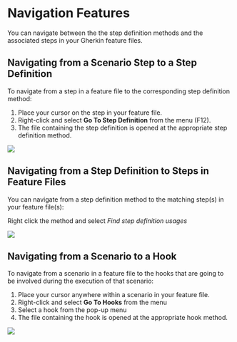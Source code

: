 # Navigation Features

You can navigate between the the step definition methods and the associated
steps in your Gherkin feature files.

## Navigating from a Scenario Step to a Step Definition

To navigate from a step in a feature file to the corresponding
step definition method:

1.  Place your cursor on the step in your feature file.
2.  Right-click and select **Go To Step Definition** from the menu (F12).
3.  The file containing the step definition is opened at the appropriate step definition method.

![](../../_static/images/vs-integration-go-to-step-definition.gif)

## Navigating from a Step Definition to Steps in Feature Files

You can navigate from a step definition method to the matching step(s)
in your feature file(s):

Right click the method and select *Find step definition usages*

![](../../_static/images/vs-integration-find-step-usage.gif)

## Navigating from a Scenario to a Hook

To navigate from a scenario in a feature file to the hooks that are going to be involved during the execution of that scenario:

1.  Place your cursor anywhere within a scenario in your feature file.
2.  Right-click and select **Go To Hooks** from the menu
3.  Select a hook from the pop-up menu
4.  The file containing the hook is opened at the appropriate hook method.

![](../../_static/images/vs-integration-go-to-hooks.gif)

